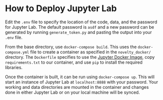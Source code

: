 # How to Deploy Jupyter Lab

Edit the `.env` file to specify the location of the code, data, and the password for Jupyter Lab. 
The default password is `asdf` and a new password can be generated by running `generate_token.py` and pasting the output into your `.env` file.

From the base directory, use `docker-compose build`. This uses the `docker-compose.yml` file to create a container 
as specified in the `novelty_docker/` directory. The `Dockerfile` specifies to use the [Jupyter Docker Image](https://github.com/jupyter/docker-stacks), copy `requirements.txt` to our container, and use `pip` to install the required libraries. 

Once the container is built, it can be run using `docker-compose up`. 
This will start an instance of Jupyter Lab at `localhost:8888` with your password.
Your working and data directories are mounted in the container and changes done in either Jupyter Lab or on your local machine will be synced.
